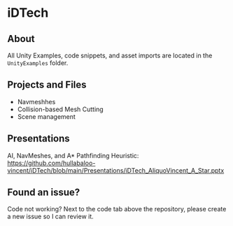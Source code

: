 # iDTech

## About

All Unity Examples, code snippets, and asset imports are located in the `UnityExamples` folder.

## Projects and Files
* Navmeshhes
* Collision-based Mesh Cutting
* Scene management

## Presentations

AI, NavMeshes, and A* Pathfinding Heuristic: 
https://github.com/hullabaloo-vincent/iDTech/blob/main/Presentations/iDTech_AliquoVincent_A_Star.pptx

## Found an issue?
Code not working? Next to the code tab above the repository, please create a new issue so I can review it.
